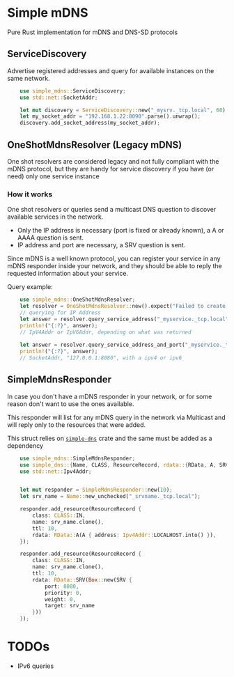 # Simple mDNS

Pure Rust implementation for mDNS and DNS-SD protocols

## ServiceDiscovery
Advertise registered addresses and query for available instances on the same network.

```rust  
    use simple_mdns::ServiceDiscovery;
    use std::net::SocketAddr;

    let mut discovery = ServiceDiscovery::new("_mysrv._tcp.local", 60).expect("Invalid Service Name");
    let my_socket_addr = "192.168.1.22:8090".parse().unwrap();
    discovery.add_socket_address(my_socket_addr);
```


## OneShotMdnsResolver (Legacy mDNS)
One shot resolvers are considered legacy and not fully compliant with the mDNS protocol, but they are handy for service discovery if you have (or need) only one service instance

### How it works
One shot resolvers or queries send a multicast DNS question to discover available services in the network.  
- Only the IP address is necessary (port is fixed or already known), a A or AAAA question is sent.
- IP address and port are necessary, a SRV question is sent.

Since mDNS is a well known protocol, you can register your service in any mDNS responder inside your network, and they should be able to reply the requested information about your service.

Query example:
```rust  
    use simple_mdns::OneShotMdnsResolver;
    let resolver = OneShotMdnsResolver::new().expect("Failed to create resolver");
    // querying for IP Address
    let answer = resolver.query_service_address("_myservice._tcp.local").expect("Failed to query service address");
    println!("{:?}", answer);
    // IpV4Addr or IpV6Addr, depending on what was returned
    
    let answer = resolver.query_service_address_and_port("_myservice._tcp.local").expect("Failed to query service address and port");
    println!("{:?}", answer);
    // SocketAddr, "127.0.0.1:8080", with a ipv4 or ipv6
```

## SimpleMdnsResponder
In case you don't have a mDNS responder in your network, or for some reason don't want to use the ones available.

This responder will list for any mDNS query in the network via Multicast and will reply only to the resources that were added.

This struct relies on [`simple-dns`](https://crates.io/crates/simple-dns) crate and the same must be added as a dependency

```rust  
    use simple_mdns::SimpleMdnsResponder;
    use simple_dns::{Name, CLASS, ResourceRecord, rdata::{RData, A, SRV}};
    use std::net::Ipv4Addr;


    let mut responder = SimpleMdnsResponder::new(10);
    let srv_name = Name::new_unchecked("_srvname._tcp.local");

    responder.add_resource(ResourceRecord {
        class: CLASS::IN,
        name: srv_name.clone(),
        ttl: 10,
        rdata: RData::A(A { address: Ipv4Addr::LOCALHOST.into() }),
    });

    responder.add_resource(ResourceRecord {
        class: CLASS::IN,
        name: srv_name.clone(),
        ttl: 10,
        rdata: RData::SRV(Box::new(SRV {
            port: 8080,
            priority: 0,
            weight: 0,
            target: srv_name
        }))
    });
```


# TODOs
- IPv6 queries
